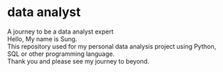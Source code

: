 # data analyst
A journey to be a data analyst expert <br>
Hello, My name is Sung. <br>
This repository used for my personal data analysis project using Python, SQL or other programming language. <br>
Thank you and please see my journey to beyond.
